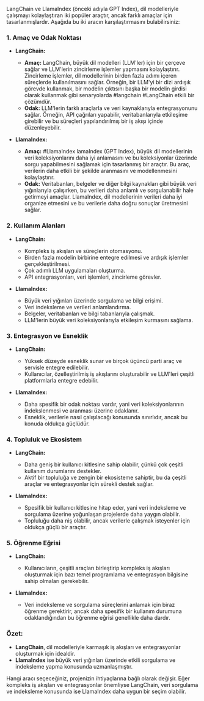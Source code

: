 LangChain ve LlamaIndex (önceki adıyla GPT Index), dil modelleriyle çalışmayı kolaylaştıran iki popüler araçtır, ancak farklı amaçlar için tasarlanmışlardır. Aşağıda bu iki aracın karşılaştırmasını bulabilirsiniz:

### 1. **Amaç ve Odak Noktası**

- **LangChain:**
    
    - **Amaç:** LangChain, büyük dil modelleri (LLM'ler) için bir çerçeve sağlar ve LLM'lerin zincirleme işlemler yapmasını kolaylaştırır. Zincirleme işlemler, dil modellerinin birden fazla adımı içeren süreçlerde kullanılmasını sağlar. Örneğin, bir LLM'yi bir dizi ardışık görevde kullanmak, bir modelin çıktısını başka bir modelin girdisi olarak kullanmak gibi senaryolarda #langchain #LangChain etkili bir çözümdür.
    - **Odak:** LLM'lerin farklı araçlarla ve veri kaynaklarıyla entegrasyonunu sağlar. Örneğin, API çağrıları yapabilir, veritabanlarıyla etkileşime girebilir ve bu süreçleri yapılandırılmış bir iş akışı içinde düzenleyebilir.
- **LlamaIndex:**
    
    - **Amaç:** #LlamaIndex lamaIndex (GPT Index), büyük dil modellerinin veri koleksiyonlarını daha iyi anlamasını ve bu koleksiyonlar üzerinde sorgu yapabilmesini sağlamak için tasarlanmış bir araçtır. Bu araç, verilerin daha etkili bir şekilde aranmasını ve modellenmesini kolaylaştırır.
    - **Odak:** Veritabanları, belgeler ve diğer bilgi kaynakları gibi büyük veri yığınlarıyla çalışırken, bu verileri daha anlamlı ve sorgulanabilir hale getirmeyi amaçlar. LlamaIndex, dil modellerinin verileri daha iyi organize etmesini ve bu verilerle daha doğru sonuçlar üretmesini sağlar.

### 2. **Kullanım Alanları**

- **LangChain:**
    
    - Kompleks iş akışları ve süreçlerin otomasyonu.
    - Birden fazla modelin birbirine entegre edilmesi ve ardışık işlemler gerçekleştirilmesi.
    - Çok adımlı LLM uygulamaları oluşturma.
    - API entegrasyonları, veri işlemleri, zincirleme görevler.
- **LlamaIndex:**
    
    - Büyük veri yığınları üzerinde sorgulama ve bilgi erişimi.
    - Veri indeksleme ve verileri anlamlandırma.
    - Belgeler, veritabanları ve bilgi tabanlarıyla çalışmak.
    - LLM'lerin büyük veri koleksiyonlarıyla etkileşim kurmasını sağlama.

### 3. **Entegrasyon ve Esneklik**

- **LangChain:**
    
    - Yüksek düzeyde esneklik sunar ve birçok üçüncü parti araç ve servisle entegre edilebilir.
    - Kullanıcılar, özelleştirilmiş iş akışlarını oluşturabilir ve LLM'leri çeşitli platformlarla entegre edebilir.
- **LlamaIndex:**
    
    - Daha spesifik bir odak noktası vardır, yani veri koleksiyonlarının indekslenmesi ve aranması üzerine odaklanır.
    - Esneklik, verilerle nasıl çalışılacağı konusunda sınırlıdır, ancak bu konuda oldukça güçlüdür.

### 4. **Topluluk ve Ekosistem**

- **LangChain:**
    
    - Daha geniş bir kullanıcı kitlesine sahip olabilir, çünkü çok çeşitli kullanım durumlarını destekler.
    - Aktif bir topluluğa ve zengin bir ekosisteme sahiptir, bu da çeşitli araçlar ve entegrasyonlar için sürekli destek sağlar.
- **LlamaIndex:**
    
    - Spesifik bir kullanıcı kitlesine hitap eder, yani veri indeksleme ve sorgulama üzerine yoğunlaşan projelerde daha yaygın olabilir.
    - Topluluğu daha niş olabilir, ancak verilerle çalışmak isteyenler için oldukça güçlü bir araçtır.

### 5. **Öğrenme Eğrisi**

- **LangChain:**
    
    - Kullanıcıların, çeşitli araçları birleştirip kompleks iş akışları oluşturmak için bazı temel programlama ve entegrasyon bilgisine sahip olmaları gerekebilir.
- **LlamaIndex:**
    
    - Veri indeksleme ve sorgulama süreçlerini anlamak için biraz öğrenme gerektirir, ancak daha spesifik bir kullanım durumuna odaklandığından bu öğrenme eğrisi genellikle daha dardır.

### Özet:

- **LangChain**, dil modelleriyle karmaşık iş akışları ve entegrasyonlar oluşturmak için idealdir.
- **LlamaIndex** ise büyük veri yığınları üzerinde etkili sorgulama ve indeksleme yapma konusunda uzmanlaşmıştır.

Hangi aracı seçeceğiniz, projenizin ihtiyaçlarına bağlı olarak değişir. Eğer kompleks iş akışları ve entegrasyonlar önemliyse LangChain, veri sorgulama ve indeksleme konusunda ise LlamaIndex daha uygun bir seçim olabilir.